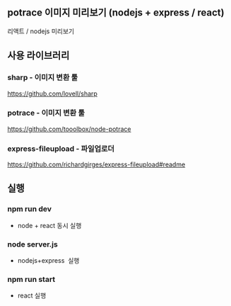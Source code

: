 ## potrace 이미지 미리보기 (nodejs + express / react)

리액트 / nodejs 미리보기

## 사용 라이브러리

### sharp - 이미지 변환 툴

https://github.com/lovell/sharp

### potrace - 이미지 변환 툴

https://github.com/tooolbox/node-potrace

### express-fileupload - 파일업로더

https://github.com/richardgirges/express-fileupload#readme

## 실행

### npm run dev

- node + react 동시 실행

### node server.js

- nodejs+express  실행

### npm run start

- react 실행
